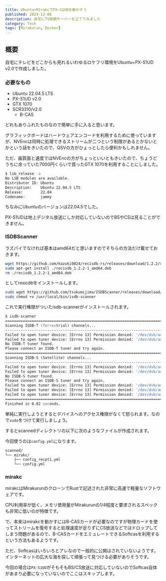 ```yaml
---
title: Ubuntu+MirakcでPX-S1UDを動かそう
published: 2024-12-08
description: 自宅にTV録画サーバーを立ててみました
category: Tech
tags: [Mirakurun, Docker]
---
```


## 概要

自宅にテレビをどこからも見れるいわゆるロケフリ環境をUbuntu+PX-S1UD v2.0で作成しました。

### 必要なもの

- Ubuntu 22.04.5 LTS
- PX-S1UD v2.0
- GTX 1070
- SCR3310/v2.0
  - B-CAS

どれもありふれたものなので簡単に手に入ると思います。

グラフィックボードはハードウェアエンコードを利用するために使っていますが、NVEncは同時に処理できるストリームが二つという制限があるとかないとかという話をきいたので、QSVの方がひょっとしたら便利かもしれません。

ただ、画質面と速度ではNVEncの方がちょっといいともきいたので、ちょうどうちに余っていた7000円くらいで買ったGTX 1070を利用することにしました。

```zsh
$ lsb_release -a
No LSB modules are available.
Distributor ID: Ubuntu
Description:    Ubuntu 22.04.5 LTS
Release:        22.04
Codename:       jammy
```

ちなみにUbuntuのバージョンは22.04.5でした。

PX-S1UDは地上デジタル放送にしか対応していないのでBSやCSは見ることができません。

### ISDBScanner

ラズパイでなければ基本はamd64だと思いますのでそちらの方法だけ載せておきます。

```zsh
wget https://github.com/kazuki0824/recisdb-rs/releases/download/1.2.2/recisdb_1.2.2-1_amd64.deb
sudo apt-get install ./recisdb_1.2.2-1_amd64.deb
rm ./recisdb_1.2.2-1_amd64.deb
```

としてresicdbをインストールします。

```zsh
sudo wget https://github.com/tsukumijima/ISDBScanner/releases/download/v1.2.0/isdb-scanner -O /usr/local/bin/isdb-scanner
sudo chmod +x /usr/local/bin/isdb-scanner
```

これで実行権限がついたisdb-scannerがインストールされます。

```zsh
$ isdb-scanner
========================================================================= ISDBScanner version 1.2.0 =========================================================================
Scanning ISDB-T (Terrestrial) channels...
-----------------------------------------------------------------------------------------------------------------------------------------------------------------------------
Failed to open tuner device: [Errno 13] Permission denied: '/dev/dvb/adapter0/frontend0'
Failed to open tuner device: [Errno 13] Permission denied: '/dev/dvb/adapter0/frontend0'
No ISDB-T tuner found.
Please connect an ISDB-T tuner and try again.
=============================================================================================================================================================================
Scanning ISDB-S (Satellite) channels...
-----------------------------------------------------------------------------------------------------------------------------------------------------------------------------
Failed to open tuner device: [Errno 13] Permission denied: '/dev/dvb/adapter0/frontend0'
Failed to open tuner device: [Errno 13] Permission denied: '/dev/dvb/adapter0/frontend0'
No ISDB-S tuner found.
Please connect an ISDB-S tuner and try again.
Failed to open tuner device: [Errno 13] Permission denied: '/dev/dvb/adapter0/frontend0'
Failed to open tuner device: [Errno 13] Permission denied: '/dev/dvb/adapter0/frontend0'
Failed to open tuner device: [Errno 13] Permission denied: '/dev/dvb/adapter0/frontend0'
=============================================================================================================================================================================
Finished in 0.02 seconds.
```

単純に実行しようとするとデバイスへのアクセス権限がなくて怒られます。なので`sudo`をつけて実行しましょう。

するとscannedディレクトリの以下に次のようなファイルが作成されます。

今回使うのは`config.yml`になります。

```bash
scanned/
└── mirakc/
    ├── config_recpt1.yml
    └── config.yml
```

### mirakc

mirakcはMirakurunのクローンでRustで記述された非常に高速で軽量なソフトウェアです。

CPU利用率が低く、メモリ使用量がMirakurunの1/4程度と要求されるスペックも非常に低いのが特徴です。

で、本来はmirakcを動かすにはB-CASカードが必要なのですが物理カードを使ってストリームを復号すると処理速度が足りずにCS放送などではドロップしてしまう問題があるので、B-CASカードをエミュレートできるSoftcasを利用するという方法もあるようです。

ただ、Softcasはいろいろとアレなので一般的に公開はされていないようです。インターネットの広大な海を探して頑張って見つける必要がありそうです。

今回の場合は`PX-S1UD`がそもそもBS/CS放送に対応していないのでSoftcas自体があまり必要になっていないのでここはスキップします。
